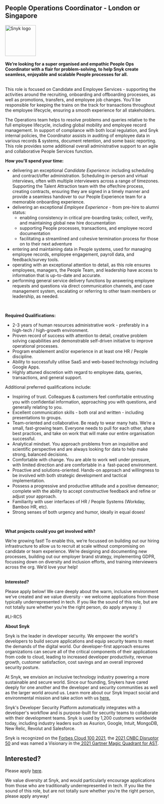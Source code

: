 People Operations Coordinator - London or Singapore
---

<img src="https://res.cloudinary.com/snyk/image/upload/v1537345894/press-kit/brand/logo-black.png" width="100" alt="Snyk logo" />

<div class="p-rich_text_section">&nbsp;</div>
<div class="p-rich_text_section"><strong data-stringify-type="bold">We’re looking for a super organised and empathic People Ops Coordinator with a flair for problem-solving, to help Snyk create seamless, enjoyable and scalable People processes for all.&nbsp;&nbsp;</strong></div>
<div class="p-rich_text_section">&nbsp;</div>
<div class="p-rich_text_section">
<p><span style="font-weight: 400;">This role is focused on Candidate and Employee Services - supporting the activities around the recruiting, onboarding and offboarding processes, as well as promotions, transfers, and employee job changes. You'll be responsible for keeping the trains on the track for transactions throughout the employee lifecycle, ensuring a smooth experience for all stakeholders.</span></p>
<p><span style="font-weight: 400;">The Operations team helps to resolve problems and queries relative to the full employee lifecycle, including global mobility and employee record management. In support of compliance with both local regulation, and Snyk internal policies, the Coordinator assists in auditing of employee data in various records &amp; systems, document retention, and some basic reporting. This role provides some additional overall administrative support to an agile and collaborative People Services function.</span></p>
<p><strong>How you'll spend your time:</strong></p>
<ul>
<li style="font-weight: 400;"><span style="font-weight: 400;">delivering an exceptional <em>Candidate Experience</em>: including scheduling and contract/offer administration. Scheduling in-person and virtual interviews, often with multiple interviewers across a range of timezones. Supporting the Talent Attraction team with the offer/hire process, creating contracts, ensuring they are signed in a timely manner and provide a seamless handover to our People Experience team for a memorable onboarding experience.</span></li>
<li style="font-weight: 400;"><span style="font-weight: 400;">delivering an exceptional <em>Employee Experience</em> - from pre-hire to alumni status:</span>
<ul>
<li style="font-weight: 400;"><span style="font-weight: 400;">enabling consistency in critical pre-boarding tasks; collect, verify, and maintaining global new hire documentation</span></li>
<li style="font-weight: 400;"><span style="font-weight: 400;">supporting People processes, transactions, and employee record documentation</span></li>
<li style="font-weight: 400;"><span style="font-weight: 400;">facilitating a streamlined and cohesive termination process for those on to their next adventure</span></li>
</ul>
</li>
<li style="font-weight: 400;"><span style="font-weight: 400;">entering and maintaining data in People systems, used for managing employee records, employee engagement, payroll data, and feedback/survey tools. </span></li>
<li style="font-weight: 400;"><span style="font-weight: 400;">operating with an exceptional attention to detail, as this role ensures employees, managers, the People Team, and leadership have access to information that is up-to-date and accurate.</span></li>
<li style="font-weight: 400;">performing general service delivery functions by answering employee requests and questions via direct communication channels, and case management system, escalating or referring to other team members or leadership, as needed.</li>
</ul>
</div>
<div class="p-rich_text_section">
<p>&nbsp;</p>
<p><strong>Required Qualifications:</strong></p>
<ul>
<li style="font-weight: 400;"><span style="font-weight: 400;">2-3 years of human resources administrative work - preferably in a high-tech / high-growth environment.</span></li>
<li style="font-weight: 400;"><span style="font-weight: 400;">Proven record of success with attention to detail, creative problem solving capabilities and demonstrable self-driven initiative to improve operational processes.</span></li>
<li style="font-weight: 400;"><span style="font-weight: 400;">Program enablement and/or experience in at least one HR / People discipline.</span></li>
<li style="font-weight: 400;"><span style="font-weight: 400;">Ability to successfully utilise SaaS and web-based technology including Google Apps.</span></li>
<li style="font-weight: 400;"><span style="font-weight: 400;">Highly attuned discretion with regard to employee data, queries, transactions, and general support.</span></li>
</ul>
<p><span style="font-weight: 400;">Additional preferred qualifications include:</span></p>
<ul>
<li style="font-weight: 400;"><span style="font-weight: 400;">Inspiring of trust. Colleagues &amp; customers feel comfortable entrusting you with confidential information, approaching you with questions, and generally relating to you.</span></li>
<li style="font-weight: 400;"><span style="font-weight: 400;">Excellent communication skills - both oral and written - including presentations to groups.</span></li>
<li style="font-weight: 400;"><span style="font-weight: 400;">Team-oriented and collaborative. Be ready to wear many hats. We’re a small, fast-growing team. Everyone needs to pull for each other, share best practices, and take on work that will make our entire organisation successful.</span></li>
<li style="font-weight: 400;"><span style="font-weight: 400;">Analytical mindset. You approach problems from an inquisitive and scientific perspective and are always looking for data to help make strong, balanced decisions.</span></li>
<li style="font-weight: 400;"><span style="font-weight: 400;">Comfortable with change. You are able to work well under pressure, with limited direction and are comfortable in a&nbsp; fast-paced environment.</span></li>
<li style="font-weight: 400;"><span style="font-weight: 400;">Proactive and solutions-oriented. Hands-on approach and willingness to be involved with both strategic development and tactical implementation.</span></li>
<li style="font-weight: 400;"><span style="font-weight: 400;">Possess a progressive and productive attitude and a positive demeanor; complete with the ability to accept constructive feedback and refine or adjust your approach.</span></li>
<li style="font-weight: 400;"><span style="font-weight: 400;">Familiarity with user interfaces of HR / People Systems (Workday, Bamboo HR, etc).</span></li>
<li style="font-weight: 400;"><span style="font-weight: 400;">Strong senses of both urgency and humor, ideally in equal doses!</span></li>
</ul>
<p>&nbsp;</p>
<p><strong data-stringify-type="bold">What projects could you get involved with?</strong></p>
</div>
<div class="p-rich_text_section">We’re growing fast!&nbsp;To enable this, we’re focussed on building out our hiring infrastructure to allow us to recruit at scale without compromising on candidate or team experience.&nbsp;We’re designing and documenting new processes, building out our employer brand strategy, implementing GDPR, focussing down on diversity and inclusion efforts, and training interviewers across the org.&nbsp;We’d love your help!</div>
<div class="p-rich_text_section">&nbsp;</div>
<div class="p-rich_text_section">
<p><strong>Interested?</strong></p>
<p><span style="font-weight: 400;">Please apply below! We care deeply about the warm, inclusive environment we’ve created and we value diversity - we welcome applications from those typically underrepresented in tech. If you like the sound of this role, but are not totally sure whether you’re the right person, do apply anyway :)</span></p>
<p><span style="font-weight: 400;">#LI-RC5</span></p>
</div><div class="content-conclusion"><p><strong>About Snyk</strong></p>
<p><span style="font-weight: 400;">Snyk is the leader in developer security. We empower the world's developers to build secure applications and equip security teams to meet the demands of the digital world. Our developer-first approach ensures organizations can secure all of the critical components of their applications from code to cloud, leading to increased developer productivity, revenue growth, customer satisfaction, cost savings and an overall improved security posture.&nbsp;</span></p>
<p><span style="font-weight: 400;">At Snyk, we envision an inclusive technology industry powering a more sustainable and secure world.</span> <span style="font-weight: 400;">Since our founding, Snykers have cared deeply for one another and the developer and security communities as well as the larger world around us. Learn more about our Snyk Impact social and environmental mission and take action with us </span><a href="https://snyk.io/about/snyk-impact/"><span style="font-weight: 400;">here.</span></a></p>
<p><span style="font-weight: 400;">Snyk's Developer Security Platform automatically integrates with a developer's workflow and is purpose-built for security teams to collaborate with their development teams. Snyk is used by 1,200 customers worldwide today, including industry leaders such as Asurion, Google, Intuit, MongoDB, New Relic, Revolut and Salesforce.</span></p>
<p><span style="font-weight: 400;">Snyk is recognized on the </span><a href="https://www.forbes.com/cloud100/#6f24b5ba5f94"><span style="font-weight: 400;">Forbes Cloud 100 2021</span></a><span style="font-weight: 400;">, the </span><a href="https://www.cnbc.com/2021/05/25/these-are-the-2021-cnbc-disruptor-50-companies.html"><span style="font-weight: 400;">2021 CNBC Disruptor 50</span></a><span style="font-weight: 400;"> and was named a Visionary in the</span><a href="https://snyk.io/blog/snyk-visionary-2021-gartner-magic-quadrant-for-ast/"><span style="font-weight: 400;"> 2021 Gartner Magic Quadrant for AST</span></a><span style="font-weight: 400;">.</span></p></div>

Interested?
---

Please apply [here](https://boards.greenhouse.io/snyk/jobs/5591271002#app).

We value diversity at Snyk, and would particularly encourage applications from those who are traditionally underrepresented in tech.
If you like the sound of this role, but are not totally sure whether you’re the right person, please apply anyway!
